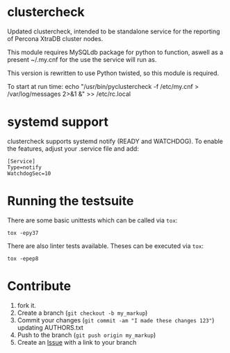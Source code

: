 clustercheck
============

Updated clustercheck, intended to be standalone service for the reporting of Percona XtraDB cluster nodes.

This module requires MySQLdb package for python to function, aswell as a present ~/.my.cnf for the use the service will run as.

This version is rewritten to use Python twisted, so this module is required.

To start at run time:
echo "/usr/bin/pyclustercheck -f /etc/my.cnf > /var/log/messages 2>&1 &" >> /etc/rc.local

systemd support
===============
clustercheck supports systemd notify (READY and WATCHDOG). To enable the
features, adjust your .service file and add:

    [Service]
    Type=notify
    WatchdogSec=10


Running the testsuite
=====================
There are some basic unittests which can be called via `tox`:

    tox -epy37

There are also linter tests available. Theses can be executed via `tox`:

    tox -epep8

Contribute
==========

1. fork it.
2. Create a branch (`git checkout -b my_markup`)
3. Commit your changes (`git commit -am "I made these changes 123"`) updating AUTHORS.txt
4. Push to the branch (`git push origin my_markup`)
5. Create an [Issue][1] with a link to your branch

[1]: https://github.com/Oneiroi/clustercheck/issues

